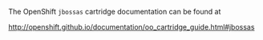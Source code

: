 The OpenShift `jbossas` cartridge documentation can be found at

  http://openshift.github.io/documentation/oo_cartridge_guide.html#jbossas
